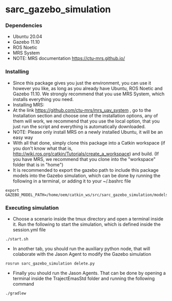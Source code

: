 # sarc_gazebo_simulation
### Dependencies

* Ubuntu 20.04
* Gazebo 11.10
* ROS Noetic
* MRS System 
* NOTE: MRS documentation https://ctu-mrs.github.io/

### Installing

* Since this package gives you just the environment, you can use it however you like, as long as you already have Ubuntu, ROS Noetic and Gazebo 11.10. 
  We strongly recommend that you use MRS System, which installs everything you need.
* Installing MRS:
* At the link https://github.com/ctu-mrs/mrs_uav_system , go to the Installation section and choose one of the installation options,
  any of them will work, we recommend that you use the local option, that you just run the script and everything is automatically downloaded.
* NOTE: Please only install MRS on a newly installed Ubuntu, it will be an easy way
* With all that done, simply clone this package into a Catkin workspace (if you don't know what that is, http://wiki.ros.org/catkin/Tutorials/create_a_workspace)
  and build. (If you have MRS, we recommend that you clone into the "workspace" folder that is in "home")
* It is recommended to export the gazebo path to include this package models into the Gazebo simulation, which can be done by running the following in a terminal, or adding it to your ~/.bashrc file
 ```
export GAZEBO_MODEL_PATH=/home/oem/catkin_ws/src/sarc_gazebo_simulation/models/
```

### Executing simulation

* Choose a scenario inside the tmux directory and open a terminal inside it. Run the following to start the simulation, which is defined inside the session.yml file
```
./start.sh
```
* In another tab, you should run the auxiliary python node, that will colaborate with the Jason Agent to modify the Gazebo simulation
```
rosrun sarc_gazebo_simulation delete.py 
```
* Finally you should run the Jason Agents. That can be done by opening a terminal inside the TrajectEmasStd folder and running the following command
```
./gradlew
```
